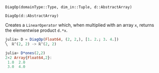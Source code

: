 `DiagOp(domainType::Type, dim_in::Tuple, d::AbstractArray)`

`DiagOp(d::AbstractArray)`

Creates a `LinearOperator` which, when multiplied with an array `x`, returns the elementwise product `d.*x`.

```julia
julia> D = DiagOp(Float64, (2, 2,), [1. 2.; 3. 4.])
╲  ℝ^(2, 2) -> ℝ^(2, 2)

julia> D*ones(2,2)
2×2 Array{Float64,2}:
 1.0  2.0
 3.0  4.0

```
